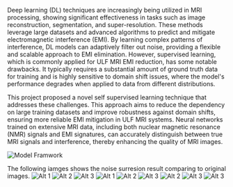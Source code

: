 Deep learning (DL) techniques are increasingly being utilized in MRI processing, showing significant effectiveness in tasks such as image reconstruction, segmentation, and super-resolution. These methods leverage large datasets and advanced algorithms to predict and mitigate electromagnetic interference (EMI). By learning complex patterns of interference, DL models can adaptively filter out noise, providing a flexible and scalable approach to EMI elimination. However, supervised learning, which is commonly applied for ULF MRI EMI reduction, has some notable drawbacks. It typically requires a substantial amount of ground truth data for training and is highly sensitive to domain shift issues, where the model's performance degrades when applied to data from different distributions. 


This project proposed a novel self supervised learning technique that addresses these challenges. 
This approach aims to reduce the dependency on large training datasets and improve robustness against domain shifts, 
ensuring more reliable EMI mitigation in ULF MRI systems. Neural networks trained on extensive MRI data, 
including both nuclear magnetic resonance (NMR) signals and EMI signatures, can accurately distinguish between true MRI signals and interference, 
thereby enhancing the quality of MRI images.

![Model Framwork](./SUPERCLEAN-framework.png)  

The following iamges shows the noise surresion result comparing to original images.
![Alt 1](./ML_Denoising_RS027.png)  ![Alt 2](./ML_Denoising_RS052.png)  ![Alt 3](./ML_Denoising_RS067.png) 
![Alt 1](./ML_Denoising_RS073.png)  ![Alt 2](./ML_Denoising_RS075.png)  ![Alt 3](./ML_Denoising_RS076.png) 
![Alt 2](./SUPERCLEAN_RS027.png)  ![Alt 3](./SUPERCLEAN_RS052.png) ![Alt 3](./phantom.png) 
